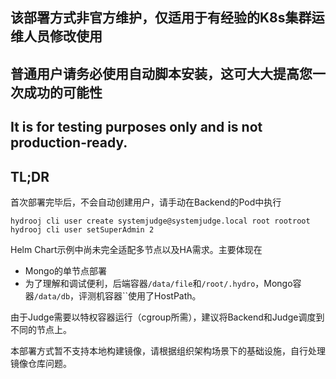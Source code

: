 ## 该部署方式非官方维护，仅适用于有经验的K8s集群运维人员修改使用
## 普通用户请务必使用自动脚本安装，这可大大提高您一次成功的可能性

## It is for testing purposes only and is not production-ready.
## TL;DR

首次部署完毕后，不会自动创建用户，请手动在Backend的Pod中执行

```
hydrooj cli user create systemjudge@systemjudge.local root rootroot
hydrooj cli user setSuperAdmin 2
```

Helm Chart示例中尚未完全适配多节点以及HA需求。主要体现在
- Mongo的单节点部署
- 为了理解和调试便利，后端容器`/data/file`和`/root/.hydro`，Mongo容器`/data/db`，评测机容器``使用了HostPath。


由于Judge需要以特权容器运行（cgroup所需），建议将Backend和Judge调度到不同的节点上。

本部署方式暂不支持本地构建镜像，请根据组织架构场景下的基础设施，自行处理镜像仓库问题。


